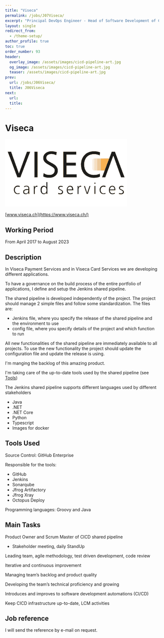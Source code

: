 ```yaml
---
title: "Viseca"
permalink: /jobs/J07Viseca/
excerpt: "Principal DevOps Engineer - Head of Software Development of CICD"
layout: single
redirect_from:
  - /theme-setup/
author_profile: true
toc: true
order_number: 93
header:
  overlay_image: /assets/images/cicd-pipeline-art.jpg
  og_image: /assets/images/cicd-pipeline-art.jpg
  teaser: /assets/images/cicd-pipeline-art.jpg
prev:
  url: /jobs/J06Viseca/
  title: J06Viseca
next:
  url: 
  title: 
---
```

# Viseca

![Viseca](/assets/images/L_VIS_MCV_A4_4f_rgb_1707.png)

[www.viseca.ch](https://www.viseca.ch/)

## Working Period
From April 2017 to August 2023 

## Description
In Viseca Payment Services and in Viseca Card Services we are developing different applications.

To have a governance on the build process of the entire portfolio of applications,
I define and setup the Jenkins shared pipeline.

The shared pipeline is developed independently of the project.
The project should manage 2 simple files and follow some standardization.
The files are:
- Jenkins file, where you specify the release of the shared pipeline and the environment to use
- config file, where you specify details of the project and which function to run

All new functionalities of the shared pipeline are immediately available to all projects. 
To use the new functionality the project should update the configuration file and update the release is using.

I'm manging the backlog of this amazing product.

I'm taking care of the up-to-date tools used by the shared pipeline (see [Tools](#tools-used))

The Jenkins shared pipeline supports different languages used by different stakeholders
- Java
- .NET
- .NET Core
- Python
- Typescript
- Images for docker

## Tools Used
Source Control: GitHub Enterprise

Responsible for the tools:
- GitHub
- Jenkins
- Sonarqube
- Jfrog Artifactory
- Jfrog Xray
- Octopus Deploy

Programming languages: Groovy and Java

## Main Tasks
Product Owner and Scrum Master of CICD shared pipeline
- Stakeholder meeting, daily StandUp

Leading team, agile methodology, test driven development, code review

Iterative and continuous improvement

Managing team’s backlog and product quality

Developing the team’s technical proficiency and growing

Introduces and improves to software development automations (CI/CD)

Keep CICD infrastructure up-to-date, LCM activities

## Job reference
I will send the reference by e-mail on request.